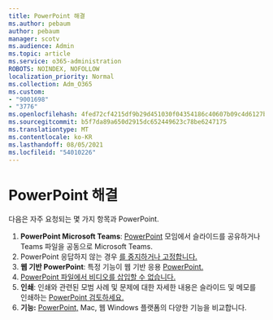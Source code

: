 ```yaml
---
title: PowerPoint 해결
ms.author: pebaum
author: pebaum
manager: scotv
ms.audience: Admin
ms.topic: article
ms.service: o365-administration
ROBOTS: NOINDEX, NOFOLLOW
localization_priority: Normal
ms.collection: Adm_O365
ms.custom:
- "9001698"
- "3776"
ms.openlocfilehash: 4fed72cf4215df9b29d451030f04354186c40607b09c4d6127b06d92eb25f452
ms.sourcegitcommit: b5f7da89a650d2915dc652449623c78be6247175
ms.translationtype: MT
ms.contentlocale: ko-KR
ms.lasthandoff: 08/05/2021
ms.locfileid: "54010226"
---
```

# <a name="powerpoint-common-issues-and-resolutions"></a>PowerPoint 해결

다음은 자주 요청되는 몇 가지 항목과 PowerPoint.

1. **PowerPoint Microsoft Teams**: [PowerPoint](https://support.microsoft.com/office/share-content-in-a-meeting-in-teams-fcc2bf59-aecd-4481-8f99-ce55dd836ce8#ID0EABAAA=Desktop) 모임에서 슬라이드를 공유하거나 Teams 파일을 공동으로 Microsoft Teams.
1. PowerPoint 응답하지 않는 경우 [를 중지하거나 고정합니다.](https://support.office.com/article/PowerPoint-isn-t-responding-hangs-or-freezes-652ede6e-e3d2-449a-a07f-8c800dfb948d)
1. **웹 기반 PowerPoint**: 특정 기능이 웹 기반 응용 [PowerPoint.](https://support.microsoft.com/office/how-certain-features-behave-in-web-based-powerpoint-a931f0c8-1305-4428-8f7c-9cfa00ef28c5)
1. [PowerPoint 파일에서 비디오를 삽입할 수 없습니다.](https://support.office.com/article/PowerPoint-cannot-insert-a-video-from-the-selected-file-acd46430-9e0c-4dca-9484-19cf0afdde7c)
1. **인쇄**: 인쇄와 관련된 모범 사례 및 문제에 대한 자세한 내용은 슬라이드 및 메모를 인쇄하는 [PowerPoint 검토하세요.](https://support.office.com/article/Print-your-PowerPoint-slides-handouts-or-notes-194d4320-aa03-478b-9300-df25f0d15dc4) 
1. **기능:** [PowerPoint,](https://support.office.com/article/Compare-PowerPoint-features-on-different-platforms-90986850-227c-4b25-938e-1c5838166b8b#bm11) Mac, 웹 Windows 플랫폼의 다양한 기능을 비교합니다.
